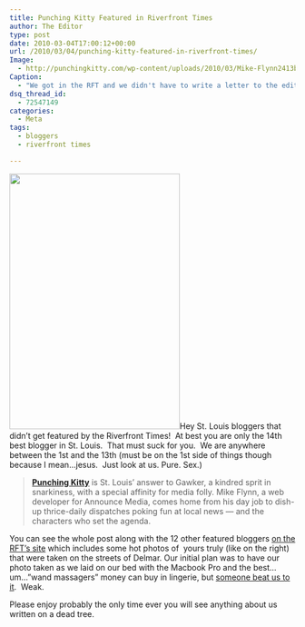 ```yaml
---
title: Punching Kitty Featured in Riverfront Times
author: The Editor
type: post
date: 2010-03-04T17:00:12+00:00
url: /2010/03/04/punching-kitty-featured-in-riverfront-times/
Image:
  - http://punchingkitty.com/wp-content/uploads/2010/03/Mike-Flynn2413bloggers.jpg
Caption:
  - "We got in the RFT and we didn't have to write a letter to the editor!"
dsq_thread_id:
  - 72547149
categories:
  - Meta
tags:
  - bloggers
  - riverfront times

---
```

[<img class="alignright size-full wp-image-3426" title="Mike Flynn, Punching Kitty" src="http://punchingkitty.com/wp-content/uploads/2010/03/Mike-Flynn-Punching-Kitty.jpg" alt="" width="300" height="450" srcset="http://media.punchingkitty.com/wordpress/2010/03/Mike-Flynn-Punching-Kitty.jpg 300w, http://media.punchingkitty.com/wordpress/2010/03/Mike-Flynn-Punching-Kitty-200x300.jpg 200w" sizes="(max-width: 300px) 100vw, 300px" />][1]Hey St. Louis bloggers that didn&#8217;t get featured by the Riverfront Times!  At best you are only the 14th best blogger in St. Louis.  That must suck for you.  We are anywhere between the 1st and the 13th (must be on the 1st side of things though because I mean&#8230;jesus.  Just look at us. Pure. Sex.)

> **[Punching Kitty][2]** is St. Louis&#8217; answer to Gawker, a kindred sprit in snarkiness, with a special affinity for media folly. Mike Flynn, a web developer for Announce Media, comes home from his day job to dish-up thrice-daily dispatches poking fun at local news — and the characters who set the agenda.

You can see the whole post along with the 12 other featured bloggers <a href="http://www.riverfronttimes.com/2010-03-03/news/a-bloggers-bakers-dozen-rft-staff-sampler-st-louis-must-read-blogosphere/1" target="_blank">on the RFT&#8217;s site</a> which includes some hot photos of  yours truly (like on the right) that were taken on the streets of Delmar. Our initial plan was to have our photo taken as we laid on our bed with the Macbook Pro and the best&#8230;um&#8230;&#8221;wand massagers&#8221; money can buy in lingerie, but <a href="http://blogs.riverfronttimes.com/dailyrft/2010/03/the_three_best_posts_from_a_beautiful_kind_sex_blog.php" target="_blank">someone beat us to it</a>.  Weak.

Please enjoy probably the only time ever you will see anything about us written on a dead tree.

 [1]: http://punchingkitty.com/wp-content/uploads/2010/03/Mike-Flynn-Punching-Kitty.jpg
 [2]: http://punchingkitty.com/